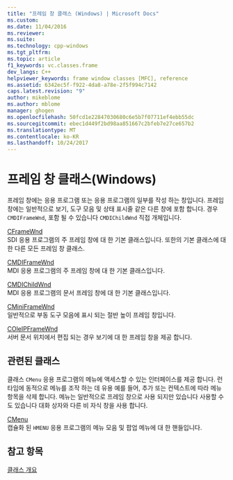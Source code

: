 ```yaml
---
title: "프레임 창 클래스 (Windows) | Microsoft Docs"
ms.custom: 
ms.date: 11/04/2016
ms.reviewer: 
ms.suite: 
ms.technology: cpp-windows
ms.tgt_pltfrm: 
ms.topic: article
f1_keywords: vc.classes.frame
dev_langs: C++
helpviewer_keywords: frame window classes [MFC], reference
ms.assetid: 6342ec5f-f922-4da8-a78e-2f5f994c7142
caps.latest.revision: "9"
author: mikeblome
ms.author: mblome
manager: ghogen
ms.openlocfilehash: 50fcd1e22847030680c6e5b7f07711ef4ebb55dc
ms.sourcegitcommit: ebec1d449f2bd98aa851667c2bfeb7e27ce657b2
ms.translationtype: MT
ms.contentlocale: ko-KR
ms.lasthandoff: 10/24/2017
---
```

# <a name="frame-window-classes-windows"></a>프레임 창 클래스(Windows)
프레임 창에는 응용 프로그램 또는 응용 프로그램의 일부를 작성 하는 창입니다. 프레임 창에는 일반적으로 보기, 도구 모음 및 상태 표시줄 같은 다른 창에 포함 합니다. 경우 `CMDIFrameWnd`, 포함 될 수 있습니다 `CMDIChildWnd` 직접 개체입니다.  
  
 [CFrameWnd](../mfc/reference/cframewnd-class.md)  
 SDI 응용 프로그램의 주 프레임 창에 대 한 기본 클래스입니다. 또한의 기본 클래스에 대 한 다른 모든 프레임 창 클래스.  
  
 [CMDIFrameWnd](../mfc/reference/cmdiframewnd-class.md)  
 MDI 응용 프로그램의 주 프레임 창에 대 한 기본 클래스입니다.  
  
 [CMDIChildWnd](../mfc/reference/cmdichildwnd-class.md)  
 MDI 응용 프로그램의 문서 프레임 창에 대 한 기본 클래스입니다.  
  
 [CMiniFrameWnd](../mfc/reference/cminiframewnd-class.md)  
 일반적으로 부동 도구 모음에 표시 되는 절반 높이 프레임 창입니다.  
  
 [COleIPFrameWnd](../mfc/reference/coleipframewnd-class.md)  
 서버 문서 위치에서 편집 되는 경우 보기에 대 한 프레임 창을 제공 합니다.  
  
## <a name="related-class"></a>관련된 클래스  
 클래스 `CMenu` 응용 프로그램의 메뉴에 액세스할 수 있는 인터페이스를 제공 합니다. 런타임에 동적으로 메뉴를 조작 하는 데 유용 예를 들어, 추가 또는 컨텍스트에 따라 메뉴 항목을 삭제 합니다. 메뉴는 일반적으로 프레임 창으로 사용 되지만 있습니다 사용할 수도 있습니다 대화 상자와 다른 비 자식 창을 사용 합니다.  
  
 [CMenu](../mfc/reference/cmenu-class.md)  
 캡슐화 된 `HMENU` 응용 프로그램의 메뉴 모음 및 팝업 메뉴에 대 한 핸들입니다.  
  
## <a name="see-also"></a>참고 항목  
 [클래스 개요](../mfc/class-library-overview.md)


